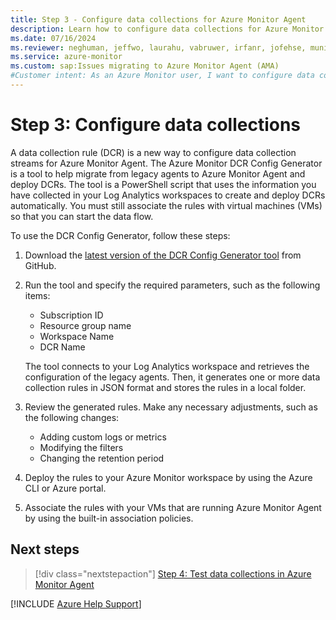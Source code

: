 ```yaml
---
title: Step 3 - Configure data collections for Azure Monitor Agent
description: Learn how to configure data collections for Azure Monitor Agent so that you can migrate from the legacy Log Analytics agent.
ms.date: 07/16/2024
ms.reviewer: neghuman, jeffwo, laurahu, vabruwer, irfanr, jofehse, muniesa, amanan, v-weizhu
ms.service: azure-monitor
ms.custom: sap:Issues migrating to Azure Monitor Agent (AMA)
#Customer intent: As an Azure Monitor user, I want to configure data collections for Azure Monitor Agent so that I can migrate from the legacy Log Analytics agent.
---
```

# Step 3: Configure data collections

A data collection rule (DCR) is a new way to configure data collection streams for Azure Monitor Agent. The Azure Monitor DCR Config Generator is a tool to help migrate from legacy agents to Azure Monitor Agent and deploy DCRs. The tool is a PowerShell script that uses the information you have collected in your Log Analytics workspaces to create and deploy DCRs automatically. You must still associate the rules with virtual machines (VMs) so that you can start the data flow.

To use the DCR Config Generator, follow these steps:

1. Download the [latest version of the DCR Config Generator tool](https://github.com/microsoft/AzureMonitorCommunity/blob/master/Azure%20Services/Azure%20Monitor/Agents/Migration%20Tools/DCR%20Config%20Generator/WorkspaceConfigToDCRMigrationTool.ps1) from GitHub.

1. Run the tool and specify the required parameters, such as the following items:

   - Subscription ID
   - Resource group name
   - Workspace Name
   - DCR Name
   
   The tool connects to your Log Analytics workspace and retrieves the configuration of the legacy agents. Then, it generates one or more data collection rules in JSON format and stores the rules in a local folder.

1. Review the generated rules. Make any necessary adjustments, such as the following changes:

   - Adding custom logs or metrics
   - Modifying the filters
   - Changing the retention period

1. Deploy the rules to your Azure Monitor workspace by using the Azure CLI or Azure portal.

1. Associate the rules with your VMs that are running Azure Monitor Agent by using the built-in association policies.

## Next steps

> [!div class="nextstepaction"]
> [Step 4: Test data collections in Azure Monitor Agent](step-4-test-data-collections-azure-monitor-agent.md)

[!INCLUDE [Azure Help Support](../../../../includes/azure-help-support.md)]
